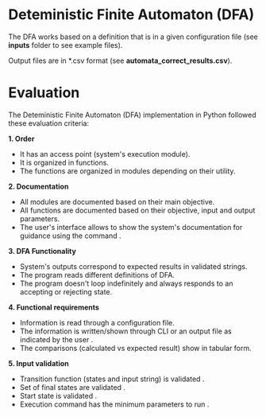 # Deteministic Finite Automaton (DFA)

The DFA works based on a definition that is in a given configuration file (see __inputs__ folder to see example files).

Output files are in *.csv format (see __automata_correct_results.csv__).

# Evaluation

The Deteministic Finite Automaton (DFA) implementation in Python followed these evaluation criteria:

**1. Order**
- It has an access point (system's execution module). 
- It is organized in functions. 
- The functions are organized in modules depending on their utility. 

**2. Documentation**
- All modules are documented based on their main objective. 
- All functions are documented based on their objective, input and output parameters. 
- The user's interface allows to show the system's documentation for guidance using the command <help>. 

**3. DFA Functionality**
 - System's outputs correspond to expected results in validated strings. 
 - The program reads different definitions of DFA. 
 - The program doesn't loop indefinitely and always responds to an accepting or rejecting state. 

**4. Functional requirements**
 - Information is read through a configuration file. 
 - The information is written/shown through CLI  or an output file as indicated by the user .
 - The comparisons (calculated vs expected result) show in tabular form. 

**5. Input validation**
- Transition function (states and input string) is validated .
- Set of final states are validated .
- Start state is validated .
- Execution command has the minimum parameters to run .